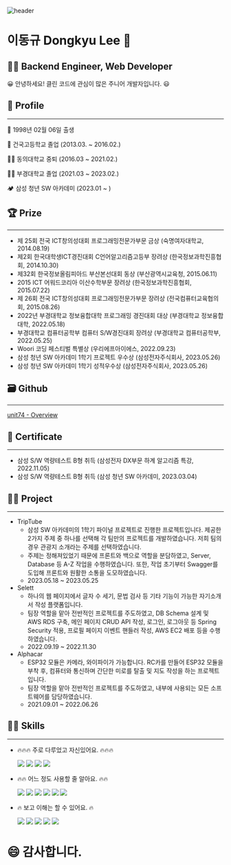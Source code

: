 ![header](https://capsule-render.vercel.app/api?type=slice&color=auto&height=200&text=welcome&fontAlign=70&rotate=13&fontAlignY=25&desc=unit74's%20github%20profile&descAlign=70.&descAlignY=44)

# 이동규 Dongkyu Lee 👋

## 👨‍💻 Backend Engineer, Web Developer

😀  안녕하세요! 클린 코드에 관심이 많은 주니어 개발자입니다.  😃

## 👦 Profile

---

👶  1998년 02월 06일 출생

🏫  건국고등학교 졸업 (2013.03. ~ 2016.02.)

👨‍🎓  동의대학교 중퇴 (2016.03 ~ 2021.02.)

👨‍🎓  부경대학교 졸업 (2021.03 ~ 2023.02.)

🏕️  삼성 청년 SW 아카데미 (2023.01 ~ )

## 🏆 Prize

---

- 제 25회 전국 ICT창의성대회 프로그래밍전문가부문 금상 (숙명여자대학교, 2014.08.19)
- 제2회 한국대학생ICT경진대회 C언어알고리즘고등부 장려상 (한국정보과학진흥협회, 2014.10.30)
- 제32회 한국정보올림피아드 부산본선대회 동상 (부산광역시교육청, 2015.06.11)
- 2015 ICT 어워드코리아 이산수학부문 장려상 (한국정보과학진흥협회, 2015.07.22)
- 제 26회 전국 ICT창의성대회 프로그래밍전문가부문 장려상 (전국컴퓨터교육협의회, 2015.08.26)
- 2022년 부경대학교 정보융합대학 프로그래밍 경진대회 대상 (부경대학교 정보융합대학, 2022.05.18)
- 부경대학교 컴퓨터공학부 컴퓨터 S/W경진대회 장려상 (부경대학교 컴퓨터공학부, 2022.05.25)
- Woori 코딩 페스티벌 특별상 (우리에프아이에스, 2022.09.23)
- 삼성 청년 SW 아카데미 1학기 프로젝트 우수상 (삼성전자주식회사, 2023.05.26)
- 삼성 청년 SW 아카데미 1학기 성적우수상 (삼성전자주식회사, 2023.05.26)

## 🗃 Github

---

[unit74 - Overview](https://github.com/unit74)

## 📑 Certificate

---

- 삼성 S/W 역량테스트 B형 취득 (삼성전자 DX부문 하계 알고리즘 특강, 2022.11.05)
- 삼성 S/W 역량테스트 B형 취득 (삼성 청년 SW 아카데미, 2023.03.04)

## 🧑‍💻 Project

---

- TripTube
    - 삼성 SW 아카데미의 1학기 파이널 프로젝트로 진행한 프로젝트입니다. 제공한 2가지 주제 중 하나를 선택해 각 팀만의 프로젝트를 개발하였습니다. 저희 팀의 경우 관광지 소개라는 주제를 선택하였습니다.
    - 주제는 정해져있었기 때문에 프론트와 백으로 역할을 분담하였고, Server, Database 등 A-Z 작업을 수행하였습니다. 또한, 작업 초기부터 Swagger를 도입해 프론트와 원활한 소통을 도모하였습니다.
    - 2023.05.18 ~ 2023.05.25
- Selett
    - 하나의 웹 페이지에서 글자 수 세기, 문법 검사 등 기타 기능이 가능한 자기소개서 작성 플랫폼입니다.
    - 팀장 역할을 맡아 전반적인 프로젝트를 주도하였고, DB Schema 설계 및 AWS RDS 구축, 메인 페이지 CRUD API 작성, 로그인, 로그아웃 등 Spring Security 적용, 프로필 페이지 이벤트 핸들러 작성, AWS EC2 배포 등을 수행하였습니다.
    - 2022.09.19 ~ 2022.11.30
- Alphacar
    - ESP32 모듈은 카메라, 와이파이가 가능합니다. RC카를 만들어 ESP32 모듈을 부착 후, 컴퓨터와 통신하며 간단한 미로를 탈출 및 지도 작성을 하는 프로젝트입니다.
    - 팀장 역할을 맡아 전반적인 프로젝트를 주도하였고, 내부에 사용되는 모든 소프트웨어를 담당하였습니다.
    - 2021.09.01 ~ 2022.06.26

## 🧑‍💻 Skills

---

- 🔥🔥🔥 주로 다루었고 자신있어요. 🔥🔥🔥
  
    <img src="https://img.shields.io/badge/C++-00599C?style=for-the-badge&logo=C%2B%2B&logoColor=white"> 
    <img src="https://img.shields.io/badge/JAVA-007396?style=for-the-badge&logo=java&logoColor=white"> 
    <img src="https://img.shields.io/badge/Spring Boot-6DB33F?style=for-the-badge&logo=Spring Boot&logoColor=white">
    <img src="https://img.shields.io/badge/MySQL-4479A1?style=for-the-badge&logo=MySQL&logoColor=white">

- 🔥🔥 어느 정도 사용할 줄 알아요. 🔥🔥

    <img src="https://img.shields.io/badge/Python-3776AB?style=for-the-badge&logo=Python&logoColor=white"> 
    <img src="https://img.shields.io/badge/JavaScript-F7DF1E?style=for-the-badge&logo=JavaScript&logoColor=white"> 
    <img src="https://img.shields.io/badge/Spring Security-6DB33F?style=for-the-badge&logo=Spring Security&logoColor=white">
    <img src="https://img.shields.io/badge/Redis-DC382D?style=for-the-badge&logo=Redis&logoColor=white">
    <img src="https://img.shields.io/badge/AWS-232F3E?style=for-the-badge&logo=AWS&logoColor=white">
    <img src="https://img.shields.io/badge/HTML5-E34F26?style=for-the-badge&logo=HTML5&logoColor=white">

- 🔥 보고 이해는 할 수 있어요. 🔥

    <img src="https://img.shields.io/badge/Node.js-339933C?style=for-the-badge&logo=Node.js&logoColor=white"> 
    <img src="https://img.shields.io/badge/CSS3-1572B6?style=for-the-badge&logo=css3&logoColor=white"> 
    <img src="https://img.shields.io/badge/Oracle DBMS-F80000?style=for-the-badge&logo=Oracle&logoColor=white">
    <img src="https://img.shields.io/badge/React-61DAFB?style=for-the-badge&logo=React&logoColor=white">
    <img src="https://img.shields.io/badge/Vue.js-4FC08D?style=for-the-badge&logo=Vue.js&logoColor=white">

# 😄 감사합니다.
